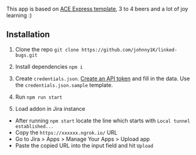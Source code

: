 This app is based on [ACE Express template](https://bitbucket.org/atlassian/atlassian-connect-express-template/src/master/views/), 3 to 4 beers and a lot of joy learning :)

## Installation

1. Clone the repo
   `git clone https://github.com/johnny1K/linked-bugs.git`

2. Install dependencies
   `npm i`

3. Create `credentials.json`.
   [Create an API token](https://support.atlassian.com/atlassian-account/docs/manage-api-tokens-for-your-atlassian-account/) and fill in the data. Use the `credentials.json.sample` template.

4. Run
   `npm run start`

5. Load addon in Jira instance

- After running `npm start` locate the line which starts with `Local tunnel established...`
- Copy the `https://xxxxxx.ngrok.io/` URL
- Go to Jira > Apps > Manage Your Apps > Upload app
- Paste the copied URL into the input field and hit `Upload`
